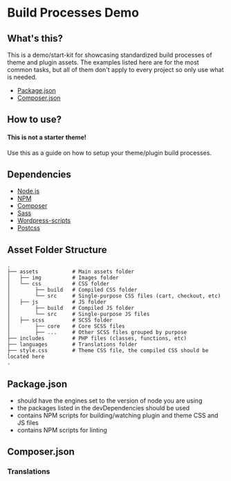 # Build Processes Demo

## What's this?

This is a demo/start-kit for showcasing standardized build processes of theme and plugin assets.
The examples listed here are for the most common tasks, but all of them don't apply to every project so only use what is needed.

- [Package.json](https://github.com/a8cteam51/build-processes-demo/blob/trunk/package.json)
- [Composer.json](https://github.com/a8cteam51/build-processes-demo/blob/trunk/composer.json)

## How to use?

#### This is not a starter theme!

Use this as a guide on how to setup your theme/plugin build processes.

## Dependencies

- [Node.js](https://nodejs.org/en/)
- [NPM](https://www.npmjs.com/)
- [Composer](https://getcomposer.org/)
- [Sass](https://sass-lang.com/)
- [Wordpress-scripts](https://developer.wordpress.org/block-editor/packages/packages-scripts/)
- [Postcss](https://postcss.org/)

## Asset Folder Structure

```console
.
├── assets           # Main assets folder
│   ├── img          # Images folder
│   └── css          # CSS folder
│        ├── build   # Compiled CSS folder
│        └── src     # Single-purpose CSS files (cart, checkout, etc)
│   ├── js           # JS folder
│        ├── build   # Compiled JS folder
│        └── src     # Single-purpose JS files
│   ├── scss         # SCSS folder
│        ├── core    # Core SCSS files
│        ├── ...     # Other SCSS files grouped by purpose
├── includes         # PHP files (classes, functions, etc)
├── languages        # Translations folder
├── style.css        # Theme CSS file, the compiled CSS should be located here
.
```

## Package.json

- should have the engines set to the version of node you are using
- the packages listed in the devDependencies should be used
- contains NPM scripts for building/watching plugin and theme CSS and JS files
- contains NPM scripts for linting

## Composer.json

### Translations


